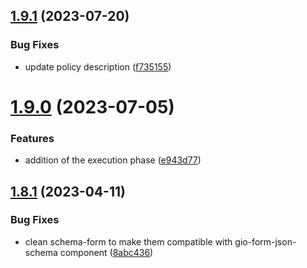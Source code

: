 ## [1.9.1](https://github.com/gravitee-io/gravitee-policy-resource-filtering/compare/1.9.0...1.9.1) (2023-07-20)


### Bug Fixes

* update policy description ([f735155](https://github.com/gravitee-io/gravitee-policy-resource-filtering/commit/f7351556b5e7ab95e12bca7ba7d49720c10d79e2))

# [1.9.0](https://github.com/gravitee-io/gravitee-policy-resource-filtering/compare/1.8.1...1.9.0) (2023-07-05)


### Features

* addition of the execution phase ([e943d77](https://github.com/gravitee-io/gravitee-policy-resource-filtering/commit/e943d7738d02e535e529c0b170d99d1ad0068929))

## [1.8.1](https://github.com/gravitee-io/gravitee-policy-resource-filtering/compare/1.8.0...1.8.1) (2023-04-11)


### Bug Fixes

* clean schema-form to make them compatible with gio-form-json-schema component ([8abc436](https://github.com/gravitee-io/gravitee-policy-resource-filtering/commit/8abc436c2287f2f6e4be7bf41d3aadbff673a7bb))
